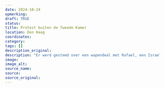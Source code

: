 ```yaml
---
date: 2024-10-24
opmerking: 
draft: TRUE
status: 
title: Protest buiten de Tweede Kamer
location: Den Haag
coordinates: 
category: 
tags: []
description_original: 
description: "Er werd gestemd over een wapendeal met Rafael, een Israelisch bedrijf. Buiten de ingang van de Tweede Kamer zaten demonstranten rond 13:00. Even later werden ze door de poltiie richting het Malieveld gedreven. "
image: 
image_alt: 
source_name: 
source: 
source_original: 
---
```

